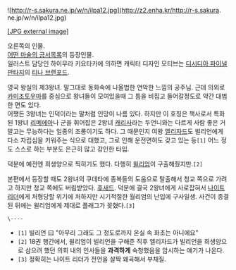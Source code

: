 ![http://r-s.sakura.ne.jp/w/n/ilpa12.jpg](http://z2.enha.kr/http://r-s.sakura.
ne.jp/w/n/ilpa12.jpg)

[[JPG external image]](http://r-s.sakura.ne.jp/w/n/ilpa12.jpg)

  
오른쪽의 인물.  
[어떤 마술의 금서목록](%EC%96%B4%EB%96%A4%20%EB%A7%88%EC%88%A0%EC%9D%98%20%EA%B8%88%EC%84%9C%EB%AA%A9%EB%A1%9D.md)의 등장인물.  
일러스트 담당인 하이무라 키요타카에 의하면 캐릭터 디자인 모티브는 [디시디아 파이널 판타지](%EB%94%94%EC%8B%9C%EB%94%94%EC%95%84%20%ED%8C%8C%EC%9D%B4%EB%84%90%20%ED%8C%90%ED%83%80%EC%A7%80.md)의
[티나 브랜포드](%ED%8B%B0%EB%82%98%20%EB%B8%8C%EB%9E%9C%ED%8F%AC%EB%93%9C.md).

영국 왕실의 제3왕녀. 말그대로 동화속에 나올법한 연악한 느낌의 공주님. 근데 의외로 [카미조토우마](%EC%B9%B4%EB%AF%B8%EC%A1%B0%20%ED%86%A0%EC%9A%B0%EB%A7%88.md)를 중심으로
왕녀들이 모여있을때 그 틈을 비집고 들어갈정도로 약간 대범한 면도 있다.  
어쨌든 3왕녀는 인덕이라는 말처럼 인망이 나름 있다. 하지만 이 호칭은 책사로서 특화된 1왕녀
[리메에아](%EB%A6%AC%EB%A9%94%EC%97%90%EC%95%84.md)나 군을 휘어잡은 2왕녀
[캐리사](%EC%BA%90%EB%A6%AC%EC%82%AC.md)라는 두언니와는 다르게 사람 좋은 거 말고는 무능하다는 일종의
조롱이기도 하다. 그 때문인지 여왕 [엘리자드](%EC%97%98%EB%A6%AC%EC%9E%90%EB%93%9C.md)도 빌리언에게
다소 자립심을 키워주는 식으로 대했고, 그로 인해 운전면허도 갖고 있는 등`[1]` 어느 정도 스스로 하는 부분도 은근히 많고 강인한 타입.

덕분에 예전엔 희생양으로 찍히기도 했다. 다행히
[윌리엄](%ED%9B%84%EB%B0%A9%EC%9D%98%20%EC%95%84%EC%BF%A0%EC%95%84.md)이
구출해줬지만.`[2]`

본편에서 등장할 때도 2왕녀의 쿠데타에 종복들의 도움으로 탈출해서 청교 쪽으로 가려고 하지만 청교 쪽에도 버림받았다.
[후새드](%ED%9B%84%EC%83%88%EB%93%9C.md). 덕분에 결국 2왕녀에게 사로잡혀서 [나이트리더](%EB%82%98%EC%9D%B4%ED%8A%B8%20%EB%A6%AC%EB%8D%94.md)에게 처형당할 위기에 처하지만
시기적절한 월리엄의 난입에 구사일생. 사건이 종결된 뒤에는 윌리엄에게 제대로 플래그가 꽂혔다.`[3]`

`\----`

  * `[1]` 빌리언 曰 "아무리 그래도 그 정도로까지 온실 속 화초는 아니에요"
  * `[2]` 18권 행간에서, 윌리엄이 빌리언을 구해준 직후 엘리자드가 빌리언을 희생양으로 삼으려 했던 의회 내의 인사들을 **과격하게** 숙청했음을 암시하는 얘기가 나온다.
  * `[3]` 정확히는 나이트 리더가 전언을 살짝 왜곡해서 부채질.

